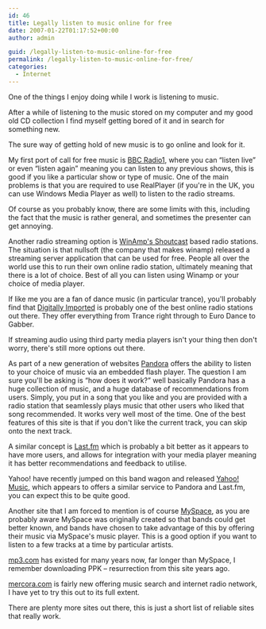 ```yaml
---
id: 46
title: Legally listen to music online for free
date: 2007-01-22T01:17:52+00:00
author: admin

guid: /legally-listen-to-music-online-for-free
permalink: /legally-listen-to-music-online-for-free/
categories:
  - Internet
---
```

<p class="lead">
  One of the things I enjoy doing while I work is listening to music.
</p>

After a while of listening to the music stored on my computer and my good old CD collection I find myself getting bored of it and in search for something new.

The sure way of getting hold of new music is to go online and look for it.

My first port of call for free music is [BBC Radio1](http://www.bbc.co.uk/radio1/), where you can &#8220;listen live&#8221; or even &#8220;listen again&#8221; meaning you can listen to any previous shows, this is good if you like a particular show or type of music. One of the main problems is that you are required to use RealPlayer (if you're in the UK, you can use Windows Media Player as well) to listen to the radio streams.

Of course as you probably know, there are some limits with this, including the fact that the music is rather general, and sometimes the presenter can get annoying.

Another radio streaming option is [WinAmp's Shoutcast](http://www.shoutcast.com/) based radio stations. The situation is that nullsoft (the company that makes winamp) released a streaming server application that can be used for free. People all over the world use this to run their own online radio station, ultimately meaning that there is a lot of choice. Best of all you can listen using Winamp or your choice of media player.

If like me you are a fan of dance music (in particular trance), you'll probably find that [Digitally Imported](http://www.di.fm/) is probably one of the best online radio stations out there. They offer everything from Trance right through to Euro Dance to Gabber.

If streaming audio using third party media players isn't your thing then don't worry, there's still more options out there.

As part of a new generation of websites [Pandora](http://www.pandora.com/) offers the ability to listen to your choice of music via an embedded flash player. The question I am sure you'll be asking is &#8220;how does it work?&#8221; well basically Pandora has a huge collection of music, and a huge database of recommendations from users. Simply, you put in a song that you like and you are provided with a radio station that seamlessly plays music that other users who liked that song recommended. It works very well most of the time. One of the best features of this site is that if you don't like the current track, you can skip onto the next track.
  
A similar concept is [Last.fm](http://www.last.fm/listen/) which is probably a bit better as it appears to have more users, and allows for integration with your media player meaning it has better recommendations and feedback to utilise.

Yahoo! have recently jumped on this band wagon and released [Yahoo! Music](http://music.yahoo.com/), which appears to offers a similar service to Pandora and Last.fm, you can expect this to be quite good.

Another site that I am forced to mention is of course [MySpace](http://profile.myspace.com/index.cfm?fuseaction=music), as you are probably aware MySpace was originally created so that bands could get better known, and bands have chosen to take advantage of this by offering their music via MySpace's music player. This is a good option if you want to listen to a few tracks at a time by particular artists.

[mp3.com](http://www.mp3.com/) has existed for many years now, far longer than MySpace, I remember downloading PPK &#8211; resurrection from this site years ago.

[mercora.com](http://www.mercora.com/) is fairly new offering music search and internet radio network, I have yet to try this out to its full extent.
  
There are plenty more sites out there, this is just a short list of reliable sites that really work.